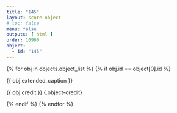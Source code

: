 ```yaml
---
title: "145"
layout: score-object
# toc: false
menu: false
outputs: [ html ]
order: 10960
object:
  - id: "145"
---
```


{% for obj in objects.object_list %}
{% if obj.id == object[0].id %}

{{ obj.extended_caption }}

{{ obj.credit }} {.object-credit}

{% endif %}
{% endfor %}
